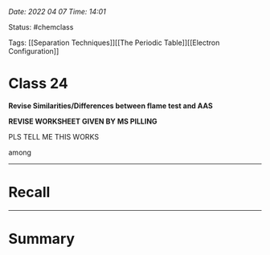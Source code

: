 *Date: 2022 04 07 Time: 14:01*


Status: #chemclass

Tags: [[Separation Techniques]][[The Periodic Table]][[Electron Configuration]]


# Class 24

**Revise Similarities/Differences between flame test and AAS**

**REVISE WORKSHEET GIVEN BY MS PILLING**

PLS TELL ME THIS WORKS

among


---
# Recall







---
# Summary


